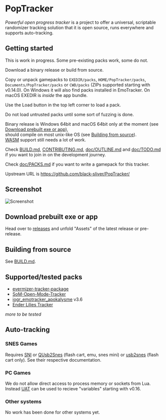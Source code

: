 # PopTracker
*Powerful open progress tracker* is a project to offer a universal, scriptable
randomizer tracking solution that it is open source, runs everywhere and
supports auto-tracking.

## Getting started
This is work in progress. Some pre-existing packs work, some do not.

Download a binary release or build from source.

Copy or unpack gamepacks to `EXEDIR/packs`, `HOME/PopTracker/packs`, `Documents/PopTracker/packs` or `CWD/packs` (ZIPs supported starting with v0.14.0).
On Windows it will also find packs installed in EmoTracker.
On macOS EXEDIR is *inside* the app bundle.

Use the Load button in the top left corner to load a pack.

Do not load untrusted packs until some sort of fuzzing is done.

Binary release is Windows 64bit and macOS 64bit only at the moment (see [Download prebuilt exe or app](#download-prebuilt-exe-or-app)),\
should compile on most unix-like OS (see [Building from source](#building-from-source)).\
[WASM](https://wikipedia.org/wiki/WebAssembly) support still needs a lot of work.

Check
[BUILD.md](BUILD.md),
[CONTRIBUTING.md](CONTRIBUTING.md),
[doc/OUTLINE.md](doc/OUTLINE.md) and
[doc/TODO.md](doc/TODO.md)
if you want to join in on the development journey.

Check [doc/PACKS.md](doc/PACKS.md) if you want to write a gamepack for this tracker.

Upstream URL is https://github.com/black-sliver/PopTracker/

## Screenshot
![Screenshot](../screenshots/screenshot.png?raw=true "Screenshot")

## Download prebuilt exe or app
Head over to [releases](https://github.com/black-sliver/PopTracker/releases)
and unfold "Assets" of the latest release or pre-release.

## Building from source
See [BUILD.md](BUILD.md).

## Supported/tested packs
* [evermizer-tracker-package](https://github.com/Cyb3RGER/evermizer-tracker-package)
* [SoM-Open-Mode-Tracker](https://github.com/Cyb3RGER/SoM-Open-Mode-Tracker)
* [iogr_emotracker_apokalysme](https://github.com/Apokalysme/iogr_emotracker_apokalysme) v3.6
* [Ender Lilies Tracker](https://github.com/lurch9229/ender-lilies-poptracker/tree/main/enderlilies_maptracker_lurch9229)

*more to be tested*

## Auto-tracking
### SNES Games
Requires [SNI](https://github.com/alttpo/sni)
or [QUsb2Snes](https://usb2snes.com) (flash cart, emu, snes mini)
or [usb2snes](https://github.com/RedGuyyyy/sd2snes/releases) (flash cart only).
See their respective documentation.

### PC Games
We do not allow direct access to process memory or sockets from Lua. Instead
[UAT](https://github.com/black-sliver/UAT) can be used to recieve "variables"
starting with v0.16.

### Other systems
No work has been done for other systems yet.
